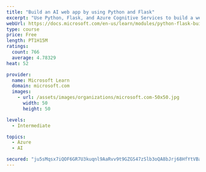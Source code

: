 ```yaml
---
title: "Build an AI web app by using Python and Flask"
excerpt: "Use Python, Flask, and Azure Cognitive Services to build a web app that incorporates AI"
webUrl: https://docs.microsoft.com/en-us/learn/modules/python-flask-build-ai-web-app/
type: course
price: Free
length: PT1H15M
ratings:
  count: 766
  average: 4.78329
heat: 52

provider:
  name: Microsoft Learn
  domain: microsoft.com
  images:
    - url: /assets/images/organizations/microsoft.com-50x50.jpg
      width: 50
      height: 50

levels:
  - Intermediate

topics:
  - Azure
  - AI

secured: "ju5sMqsx7iQOF6GR7U3kuqnl9AaRvv9t9GZGS47zSlb3oQA8bJrj68HfYtVBaZ9rfZo5NxHc2JbPB04iKy3J3vOC4b16nr6alWEcGcQ7LfSLsZkwFjtmE4wPZJ5oV5W+MErw5kVrGMDVDkeppqK38/5jMW7BDptG4dlHaYRMX/4MaglDSwnKu6I+B7nBIV+4iMfL+oc2wR+uTfUIwUHQGe9isrtQ25QmrbrUUGOhVWpTHMtVs1LaVFsxW4zFqphrNR24QrEUar89CJKQC8UojU/KQn6mmUd+YOIK4To5qlgn6WbjfRG+xgL1n6zoMOn5kta5VM21w/UPcctvE7ol1+sDAmdkIJbkaZDS24hpc7SGMACHWZoQn9U2Q9Sw2lKAtgSk6emzuWPFuGzcgus2A/CRHwsaXCX9EN7c0CXSAxE=;eAd2S3s11+Ivqz14r3MyMQ=="
---
```


